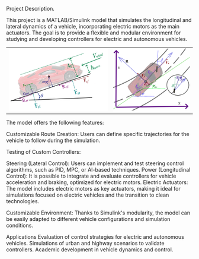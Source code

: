 Project Description.

This project is a MATLAB/Simulink model that simulates the longitudinal and lateral dynamics of a vehicle, incorporating electric motors as the main actuators. The goal is to provide a flexible and modular environment for studying and developing controllers for electric and autonomous vehicles.


<table style="width:100%;">
    <tr>
        <td style="width:56%;">
            <img src="./docs/images/lon1.png" alt="Imagen 1" style="width:100%;">
        </td>
        <td style="width:44%;">
            <img src="./docs/images/Lat1.png" alt="Imagen 2" style="width:100%;">
        </td>
    </tr>
</table>


The model offers the following features:

Customizable Route Creation: Users can define specific trajectories for the vehicle to follow during the simulation.

Testing of Custom Controllers:

Steering (Lateral Control): Users can implement and test steering control algorithms, such as PID, MPC, or AI-based techniques.
Power (Longitudinal Control): It is possible to integrate and evaluate controllers for vehicle acceleration and braking, optimized for electric motors.
Electric Actuators: The model includes electric motors as key actuators, making it ideal for simulations focused on electric vehicles and the transition to clean technologies.

Customizable Environment: Thanks to Simulink's modularity, the model can be easily adapted to different vehicle configurations and simulation conditions.

Applications
Evaluation of control strategies for electric and autonomous vehicles.
Simulations of urban and highway scenarios to validate controllers.
Academic development in vehicle dynamics and control.
